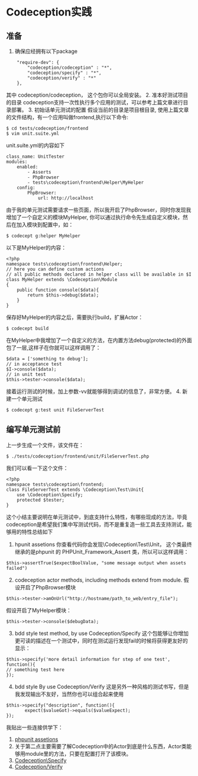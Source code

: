 # Codeception实践

## 准备

1. 确保应经拥有以下package
```
    "require-dev": {
        "codeception/codeception" : "*",
        "codeception/specify" : "*",
        "codeception/verify" : "*"
    },
```
其中 codeception/codeception， 这个包你可以全局安装。
2. 准本好测试项目的目录
   codeception支持一次性执行多个应用的测试，可以参考上篇文章进行目录部署。
3. 初始话单元测试的配置
   假设当前的目录是项目根目录, 使用上篇文章的文件结构，有一个应用叫做frontend,执行以下命令:
```
$ cd tests/codeception/frontend
$ vim unit.suite.yml  
```
unit.suite.yml的内容如下
```
class_name: UnitTester
modules:
    enabled:
        - Asserts
        - PhpBrowser
        - tests\codeception\frontend\Helper\MyHelper
    config:
        PhpBrowser:
            url: http://localhost
```
由于我的单元测试需要请求一些页面，所以我开启了PhpBrowser，同时你发现我增加了一个自定义的模块MyHelper, 你可以通过执行命令先生成自定义模块，然后在加入模块到配置中，如：
```
$ codecept g:helper MyHelper
```
以下是MyHelper的内容：
```
<?php
namespace tests\codeception\frontend\Helper;
// here you can define custom actions
// all public methods declared in helper class will be available in $I
class MyHelper extends \Codeception\Module
{
    public function console($data){
        return $this->debug($data);
    }
}
```
保存好MyHelper的内容之后，需要执行build，扩展Actor：
```
$ codecept build
```
在MyHelper中我增加了一个自定义的方法，在内置方法debug(protected)的外面包了一层,这样子在你就可以这样调用了：
```
$data = ['something to debug'];
// in acceptance test
$I->console($data);
// in unit test
$this->tester->console($data);
```
接着运行测试的时候，加上参数-vv就能够得到调试的信息了，非常方便。
4. 新建一个单元测试
```
$ codecept g:test unit FileServerTest
```

## 编写单元测试前

上一步生成一个文件，该文件在：
```
$ ./tests/codeception/frontend/unit/FileServerTest.php
```
我们可以看一下这个文件：
```
<?php
namespace tests\codeception\frontend;
class FileServerTest extends \Codeception\Test\Unit{
    use \Codeception\Specify;
    protected $tester;
}
```
这个小结主要说明在单元测试中，到底支持什么特性，有哪些现成的方法，毕竟codeception是希望我们集中写测试代码，而不是重复造一些工具去支持测试，能够用的特性总结如下
1. hpunit assetions
   你查看代码你会发现\Codeception\Test\Unit， 这个类最终继承的是phpunit 的 PHPUnit_Framework_Assert 类，所以可以这样调用：
```
$this->assertTrue($expectBoolValue, "some message output when assets failed")
```
2. codeception actor methods, including methods extend from module.
   假设开启了PhpBrowser模块
```
$this->tester->amOnUrl("http://hostname/path_to_web/entry_file");
```
假设开启了MyHelper模块：
```
$this->tester->console($debugData);
```
3. bdd style test method,  by use Codeception/Specify
   这个包能够让你增加更可读的描述在一个测试中，同时在测试运行发现fail的时候将获得更友好的显示：
```
$this->specify('more detail information for step of one test', function(){
// something test here
});
```
4. bdd style By use Codeception/Verify
   这是另外一种风格的测试书写，但是我发现输出不友好，当然你也可以组合起来使用
```
$this->specify("description", function(){
       expect($valueGot)->equals($valueExpect);
});
```


我贴出一些连接供学下：
1. [phpunit assetions](https://phpunit.de/manual/current/en/phpunit-book.html)
2. 关于第二点主要需要了解Codeception中的Actor到底是什么东西，Actor类能够用module里的方法，只要在配置打开了该模块。
3. [Codeception\Specify](https://github.com/Codeception/Specify)
4. [Codeception/Verify](https://github.com/Codeception/Verify)

